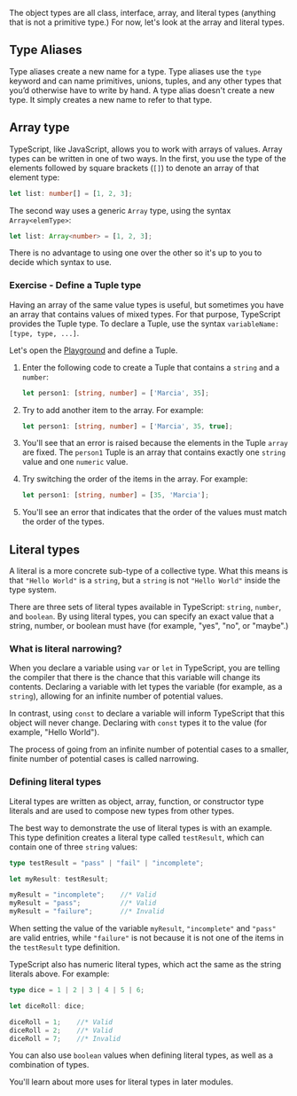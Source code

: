 The object types are all class, interface, array, and literal types (anything that is not a primitive type.) For now, let's look at the array and literal types.

## Type Aliases
Type aliases create a new name for a type. Type aliases use the `type` keyword and can name primitives, unions, tuples, and any other types that you’d otherwise have to write by hand. A type alias doesn't create a new type. It simply creates a new name to refer to that type. 

## Array type

TypeScript, like JavaScript, allows you to work with arrays of values. Array types can be written in one of two ways. In the first, you use the type of the elements followed by square brackets (`[]`) to denote an array of that element type:

```typescript
let list: number[] = [1, 2, 3];
```

The second way uses a generic `Array` type, using the syntax `Array<elemType>`:

```typescript
let list: Array<number> = [1, 2, 3];
```

There is no advantage to using one over the other so it's up to you to decide which syntax to use.

### Exercise - Define a Tuple type

Having an array of the same value types is useful, but sometimes you have an array that contains values of mixed types. For that purpose, TypeScript provides the Tuple type. To declare a Tuple, use the syntax `variableName: [type, type, ...]`.

Let's open the [Playground](https://www.typescriptlang.org/play) and define a Tuple.

1. Enter the following code to create a Tuple that contains a `string` and a `number`:

    ```typescript
    let person1: [string, number] = ['Marcia', 35];
    ```

2. Try to add another item to the array. For example:

    ```typescript
    let person1: [string, number] = ['Marcia', 35, true];
    ```

3. You'll see that an error is raised because the elements in the Tuple `array` are fixed. The `person1` Tuple is an array that contains exactly one `string` value and one `numeric` value.
4. Try switching the order of the items in the array. For example:

    ```typescript
    let person1: [string, number] = [35, 'Marcia'];
    ```

5. You'll see an error that indicates that the order of the values must match the order of the types.

## Literal types

A literal is a more concrete sub-type of a collective type. What this means is that `"Hello World"` is a `string`, but a `string` is not `"Hello World"` inside the type system.

There are three sets of literal types available in TypeScript: `string`, `number`, and `boolean`. By using literal types, you can specify an exact value that a string, number, or boolean must have (for example, "yes", "no", or "maybe".)

### What is literal narrowing?

When you declare a variable using `var` or `let` in TypeScript, you are telling the compiler that there is the chance that this variable will change its contents. Declaring a variable with let types the variable (for example, as a `string`), allowing for an infinite number of potential values.

In contrast, using `const` to declare a variable will inform TypeScript that this object will never change. Declaring with `const` types it to the value (for example, "Hello World").

The process of going from an infinite number of potential cases to a smaller, finite number of potential cases is called narrowing.

### Defining literal types

Literal types are written as object, array, function, or constructor type literals and are used to compose new types from other types.

The best way to demonstrate the use of literal types is with an example. This type definition creates a literal type called `testResult`, which can contain one of three `string` values:

```typescript
type testResult = "pass" | "fail" | "incomplete";

let myResult: testResult;

myResult = "incomplete";    //* Valid
myResult = "pass";          //* Valid
myResult = "failure";       //* Invalid
```

When setting the value of the variable `myResult`, `"incomplete"` and `"pass"` are valid entries, while `"failure"` is not because it is not one of the items in the `testResult` type definition.

TypeScript also has numeric literal types, which act the same as the string literals above. For example:

```typescript
type dice = 1 | 2 | 3 | 4 | 5 | 6;

let diceRoll: dice;

diceRoll = 1;    //* Valid
diceRoll = 2;    //* Valid
diceRoll = 7;    //* Invalid
```

You can also use `boolean` values when defining literal types, as well as a combination of types.

You'll learn about more uses for literal types in later modules.

